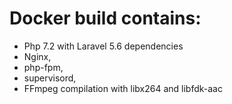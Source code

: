 # Docker build contains:
* Php 7.2 with Laravel 5.6 dependencies 
* Nginx, 
* php-fpm,
* supervisord,
* FFmpeg compilation with libx264 and libfdk-aac 
